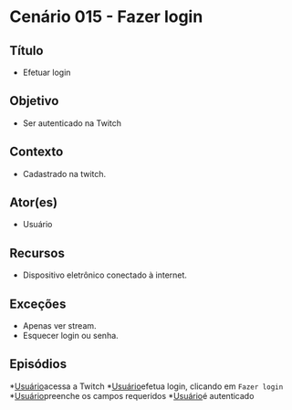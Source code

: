 # Cenário 015 - Fazer login

## Título 
* Efetuar login	

## Objetivo
* Ser autenticado na Twitch

## Contexto
* Cadastrado na twitch.

## Ator(es)
* Usuário

## Recursos
* Dispositivo eletrônico conectado à internet.
	
## Exceções
* Apenas ver stream.
* Esquecer login ou senha.

## Episódios
*[Usuário](User)acessa a Twitch
*[Usuário](User)efetua login, clicando em ```Fazer login```
*[Usuário](User)preenche os campos requeridos
*[Usuário](User)é autenticado
